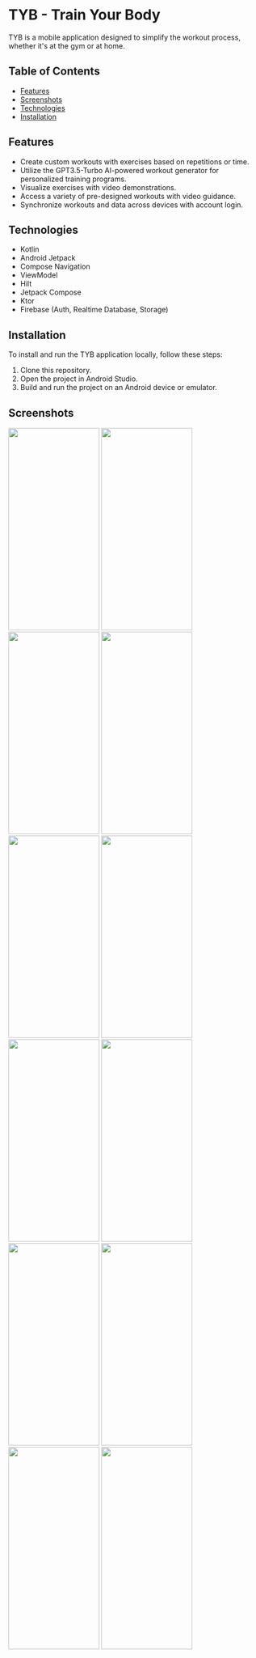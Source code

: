 # TYB - Train Your Body

TYB is a mobile application designed to simplify the workout process, whether it's at the gym or at home.

## Table of Contents
- [Features](#features)
- [Screenshots](#screenshots)
- [Technologies](#technologies)
- [Installation](#installation)

## Features

- Create custom workouts with exercises based on repetitions or time.
- Utilize the GPT3.5-Turbo AI-powered workout generator for personalized training programs.
- Visualize exercises with video demonstrations.
- Access a variety of pre-designed workouts with video guidance.
- Synchronize workouts and data across devices with account login.

## Technologies

- Kotlin
- Android Jetpack
- Compose Navigation
- ViewModel
- Hilt
- Jetpack Compose
- Ktor
- Firebase (Auth, Realtime Database, Storage)

## Installation

To install and run the TYB application locally, follow these steps:

1. Clone this repository.
2. Open the project in Android Studio.
3. Build and run the project on an Android device or emulator.

## Screenshots

<img src="https://github.com/srgrsj/TrainYourBody/assets/51053823/503f7b44-4d26-4011-9ef5-03d0d70e6892" alt="" width="180" height="400">
<img src="https://github.com/srgrsj/TrainYourBody/assets/51053823/40831c12-ee4c-4e5d-b6ad-d4c075fb4141" alt="" width="180" height="400">
<br>
<img src="https://github.com/srgrsj/TrainYourBody/assets/51053823/f1d60a53-2ad5-43f9-8d7a-05b3c9106a19" alt="" width="180" height="400">
<img src="https://github.com/srgrsj/TrainYourBody/assets/51053823/5b2bd3af-2bcc-4ea8-bdad-01989e6429a3" alt="" width="180" height="400">

<br>
<img src="https://github.com/srgrsj/TrainYourBody/assets/51053823/a401c1e7-6afb-491d-801e-0fcf23c31b71" alt="" width="180" height="400">
<img src="https://github.com/srgrsj/TrainYourBody/assets/51053823/79d5c241-8381-4469-8247-f841e17e567c" alt="" width="180" height="400">
<br>
<img src="https://github.com/srgrsj/TrainYourBody/assets/51053823/5421a065-c31d-41c0-bc27-2b7ca733d4ba" alt="" width="180" height="400">
<img src="https://github.com/srgrsj/TrainYourBody/assets/51053823/01c2f3ea-7bca-49f1-815a-919caaf6752b" alt="" width="180" height="400">
<br>
<img src="https://github.com/srgrsj/TrainYourBody/assets/51053823/c3ed95c7-069f-4e1c-8deb-23983cbd7a97" alt="" width="180" height="400">
<img src="https://github.com/srgrsj/TrainYourBody/assets/51053823/c0e1d9ef-40b0-4089-8dc9-33c33621d33f" alt="" width="180" height="400">
<br>
<img src="https://github.com/srgrsj/TrainYourBody/assets/51053823/e309bb1e-f0df-4aab-b47b-9b688d8cad16" alt="" width="180" height="400">
<img src="https://github.com/srgrsj/TrainYourBody/assets/51053823/6378740f-2c25-4e0c-bc07-40bc84d2a5d1" alt="" width="180" height="400">



